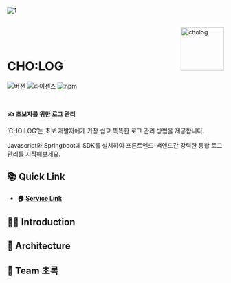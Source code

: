  ![1](/uploads/08e709754ec3b4868ac249c356991f09/image.png)


<br/>

<img src="/uploads/91076571ec8b1325114e006d9af04969/logo.png" alt="cholog" align="right" height="100" />

<br/>
<br/>

# CHO:LOG

![버전](https://img.shields.io/badge/version-1.0.0-blue?style=flat-square)
![라이센스](https://img.shields.io/badge/license-MIT-green?style=flat-square)
![npm](https://img.shields.io/badge/npm-green?style=flat-square&logo=npm&logoColor=white)

<br />

**✍️ 초보자를 위한 로그 관리**

‘CHO:LOG’는 초보 개발자에게 가장 쉽고 똑똑한 로그 관리 방법을 제공합니다.

Javascript와 Springboot에 SDK를 설치하여 프론트엔드-백엔드간 강력한 통합 로그 관리를 시작해보세요.

## 📚 Quick Link
- #### 🏠 [Service Link](https://www.cholog.com/)

## 💁‍♂️ Introduction



## 🧩 Architecture



## 👥 Team 초록
